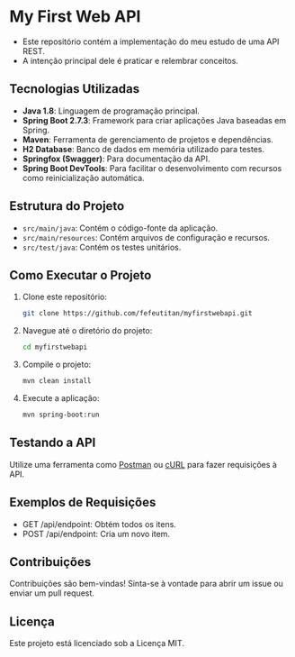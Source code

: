 # My First Web API

- Este repositório contém a implementação do meu estudo de uma API REST.
- A intenção principal dele é praticar e relembrar conceitos.

## Tecnologias Utilizadas

- **Java 1.8**: Linguagem de programação principal.
- **Spring Boot 2.7.3**: Framework para criar aplicações Java baseadas em Spring.
- **Maven**: Ferramenta de gerenciamento de projetos e dependências.
- **H2 Database**: Banco de dados em memória utilizado para testes.
- **Springfox (Swagger)**: Para documentação da API.
- **Spring Boot DevTools**: Para facilitar o desenvolvimento com recursos como reinicialização automática.

## Estrutura do Projeto

- `src/main/java`: Contém o código-fonte da aplicação.
- `src/main/resources`: Contém arquivos de configuração e recursos.
- `src/test/java`: Contém os testes unitários.

## Como Executar o Projeto

1. Clone este repositório:
   ```bash
   git clone https://github.com/fefeutitan/myfirstwebapi.git
   
2. Navegue até o diretório do projeto:
   ```bash
   cd myfirstwebapi

3. Compile o projeto:
   ```bash
   mvn clean install

4. Execute a aplicação:
   ```bash
   mvn spring-boot:run

## Testando a API
Utilize uma ferramenta como [Postman](https://www.postman.com/) ou [cURL](https://curl.se/) para fazer requisições à API.

## Exemplos de Requisições
- GET /api/endpoint: Obtém todos os itens.
- POST /api/endpoint: Cria um novo item.

## Contribuições
Contribuições são bem-vindas! Sinta-se à vontade para abrir um issue ou enviar um pull request.

## Licença
Este projeto está licenciado sob a Licença MIT.
